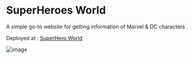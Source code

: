 ﻿# SuperHeroes World
A simple go-to website for getting information of Marvel & DC characters . 

Deployed at : <a href="https://superhero-world.vercel.app/" target="_blank">SuperHero World</a>

![image](https://user-images.githubusercontent.com/58385148/216756393-9fb8f808-6380-455c-8a9c-0d247e1cceb4.png)
